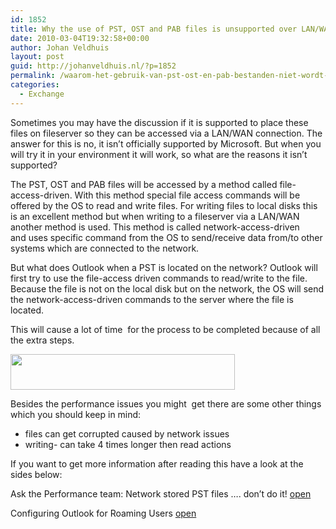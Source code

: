 ```yaml
---
id: 1852
title: Why the use of PST, OST and PAB files is unsupported over LAN/WAN Links
date: 2010-03-04T19:32:58+00:00
author: Johan Veldhuis
layout: post
guid: http://johanveldhuis.nl/?p=1852
permalink: /waarom-het-gebruik-van-pst-ost-en-pab-bestanden-niet-wordt-ondersteund-over-lanwan-verbindingen/
categories:
  - Exchange
---
```

Sometimes you may have the discussion if it is supported to place these files on fileserver so they can be accessed via a LAN/WAN connection. The answer for this is no, it isn&#8217;t officially supported by Microsoft. But when you will try it in your environment it will work, so what are the reasons it isn&#8217;t supported?

The PST, OST and PAB files will be accessed by a method called file-access-driven. With this method special file access commands will be offered by the OS to read and write files. For writing files to local disks this is an excellent method but when writing to a fileserver via a LAN/WAN another method is used. This method is called network-access-driven and uses specific command from the OS to send/receive data from/to other systems which are connected to the network.

But what does Outlook when a PST is located on the network? Outlook will first try to use the file-access driven commands to read/write to the file. Because the file is not on the local disk but on the network, the OS will send the network-access-driven commands to the server where the file is located.

This will cause a lot of time  for the process to be completed because of all the extra steps.

[<img title="Schema" src="https://i2.wp.com/johanveldhuis.nl/wp-content/uploads/2010/03/pst2.jpg?resize=359%2C57" alt="" width="359" height="57" data-recalc-dims="1" />](https://i2.wp.com/johanveldhuis.nl/wp-content/uploads/2010/03/pst2.jpg)

Besides the performance issues you might  get there are some other things which you should keep in mind:

  * files can get corrupted caused by network issues
  * writing- can take 4 times longer then read actions

If you want to get more information after reading this have a look at the sides below:

Ask the Performance team: Network stored PST files &#8230;. don&#8217;t do it! <a href="http://blogs.technet.com/askperf/archive/2007/01/21/network-stored-pst-files-don-t-do-it.aspx" target="_blank">open</a>
  
Configuring Outlook for Roaming Users <a href="http://office.microsoft.com/en-gb/help/HA011402691033.aspx" target="_blank">open</a>